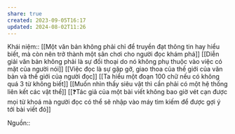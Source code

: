 ```yaml
---
share: true
created: 2023-09-05T16:17
updated: 2024-08-02T11:26
---
```

Khái niệm:: 
[[Một văn bản không phải chỉ để truyền đạt thông tin hay hiểu biết, mà còn nên trở thành một sân chơi cho người đọc khám phá]]
[[Diễn giải văn bản không phải là sự đối thoại do nó không phụ thuộc vào việc có mặt của người nói]]
[[Việc đọc là sự gặp gỡ, giao thoa của thế giới của văn bản và thế giới của người đọc]]
[[Ta hiểu một đoạn 100 chữ nếu có không quá 3 từ không biết]]
[[Muốn nhìn thấy siêu vật thì cần phải có một hệ thống liên kết các vật thể]]
[[❓Tác giả của một bài viết không bao giờ vét cạn được mọi từ khoá mà người đọc có thể sẽ nhập vào máy tìm kiếm để được gợi ý tới bài viết đó]]

Nguồn:: 
